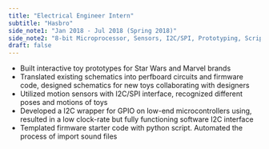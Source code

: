 ```yaml
---
title: "Electrical Engineer Intern"
subtitle: "Hasbro"
side_note1: "Jan 2018 - Jul 2018 (Spring 2018)"
side_note2: "8-bit Microprocessor, Sensors, I2C/SPI, Prototyping, Scripting"
draft: false
---
```


- Built interactive toy prototypes for Star Wars and Marvel brands
- Translated existing schematics into perfboard circuits and firmware code, designed schematics for new toys collaborating with designers
- Utilized motion sensors with I2C/SPI interface, recognized different poses and motions of toys
- Developed a I2C wrapper for GPIO on low-end microcontrollers using, resulted in a low clock-rate but fully functioning software I2C interface
- Templated firmware starter code with python script. Automated the process of import sound files